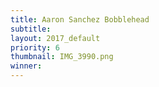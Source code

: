 ```yaml
---
title: Aaron Sanchez Bobblehead
subtitle:
layout: 2017_default
priority: 6
thumbnail: IMG_3990.png
winner:
---
```

